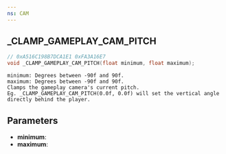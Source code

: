 ```yaml
---
ns: CAM
---
```

## _CLAMP_GAMEPLAY_CAM_PITCH

```c
// 0xA516C198B7DCA1E1 0xFA3A16E7
void _CLAMP_GAMEPLAY_CAM_PITCH(float minimum, float maximum);
```

```
minimum: Degrees between -90f and 90f.  
maximum: Degrees between -90f and 90f.  
Clamps the gameplay camera's current pitch.  
Eg. _CLAMP_GAMEPLAY_CAM_PITCH(0.0f, 0.0f) will set the vertical angle directly behind the player.  
```

## Parameters
* **minimum**: 
* **maximum**: 

